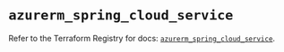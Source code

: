 # `azurerm_spring_cloud_service`

Refer to the Terraform Registry for docs: [`azurerm_spring_cloud_service`](https://registry.terraform.io/providers/hashicorp/azurerm/4.43.0/docs/resources/spring_cloud_service).
